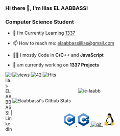 ### Hi there 👋, I'm Ilias EL AABBASSI
### Computer Science Student

- 🌱 I’m Currently Learning <a href="https://1337.ma/en">1337</a>

- 📫 How to reach me: elaabbassiilias@gmail.com

- 👨‍💻 I mostly Code in **C/C++** and **JavaScript**

- 👾 am currently working on **1337 Projects**

[<img align="left" alt="Ilias EL AABBASSI | LinkedIn" width="22px" src="https://cdn.jsdelivr.net/npm/simple-icons@v3/icons/linkedin.svg" />][linkedin]
[![views](https://komarev.com/ghpvc/?username=ie-laabb&label=Profile%20views&color=fe75a9&style=flat)](https://github.com/elyass546/)
![42](https://badgen.net/badge/Born2Code/ie-laabb/green?cache=86400&icon=https://meta.intra.42.fr/assets/42_logo-7dfc9110a5319a308863b96bda33cea995046d1731cebb735e41b16255106c12.svg) ![Hits](https://hits.seeyoufarm.com/api/count/incr/badge.svg?url=https%3A%2F%2Fgithub.com%2Felyass546)
<br />
<br />
<p align="center"><img align="center" src="https://github-readme-stats.vercel.app/api/top-langs?username=elyass546&show_icons=true&locale=en&layout=compact" alt="ie-laabb" /></p>

<img align="left" alt="Elaabbassi's Github Stats" src="https://github-readme-stats.vercel.app/api?username=elyass546&show_icons=true&hide_border=true" />

[linkedin]: https://www.linkedin.com/in/ilias-el-aabbassi-ba58a6210/

<br />
<br />

<p align="center"> <a href="https://www.cprogramming.com/" target="_blank" rel="noreferrer"> <img src="https://raw.githubusercontent.com/devicons/devicon/master/icons/c/c-original.svg" alt="c" width="40" height="40"/> </a> <a href="https://www.w3schools.com/cpp/" target="_blank" rel="noreferrer"> <img src="https://raw.githubusercontent.com/devicons/devicon/master/icons/cplusplus/cplusplus-original.svg" alt="cplusplus" width="40" height="40"/> </a> <a href="https://git-scm.com/" target="_blank" rel="noreferrer"> <img src="https://www.vectorlogo.zone/logos/git-scm/git-scm-icon.svg" alt="git" width="40" height="40"/> </a> <a href="https://www.linux.org/" target="_blank" rel="noreferrer"> <img src="https://raw.githubusercontent.com/devicons/devicon/master/icons/linux/linux-original.svg" alt="linux" width="40" height="40"/> </a> </p>
